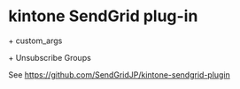 kintone SendGrid plug-in
====

\+ custom_args

\+ Unsubscribe Groups

See https://github.com/SendGridJP/kintone-sendgrid-plugin
